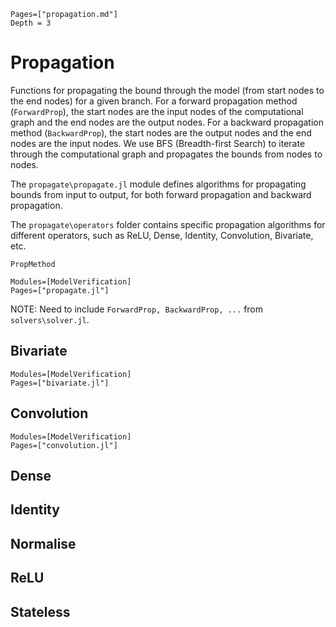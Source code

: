 ```@contents
Pages=["propagation.md"]
Depth = 3
```

# Propagation
Functions for propagating the bound through the model (from start nodes to the end nodes) for a given branch. For a forward propagation method (`ForwardProp`), the start nodes are the input nodes of the computational graph and the end nodes are the output nodes. For a backward propagation method (`BackwardProp`), the start nodes are the output nodes and the end nodes are the input nodes. We use BFS (Breadth-first Search) to iterate through the computational graph and propagates the bounds from nodes to nodes.

The `propagate\propagate.jl` module defines algorithms for propagating bounds from input to output, for both forward propagation and backward propagation.

The `propagate\operators` folder contains specific propagation algorithms for different operators, such as ReLU, Dense, Identity, Convolution, Bivariate, etc.

```@docs
PropMethod
```

```@autodocs
Modules=[ModelVerification]
Pages=["propagate.jl"]
```

NOTE: Need to include `ForwardProp, BackwardProp, ...` from `solvers\solver.jl`.

## Bivariate
```@autodocs
Modules=[ModelVerification]
Pages=["bivariate.jl"]
```

## Convolution
```@autodocs
Modules=[ModelVerification]
Pages=["convolution.jl"]
```

## Dense

## Identity

## Normalise

## ReLU

## Stateless